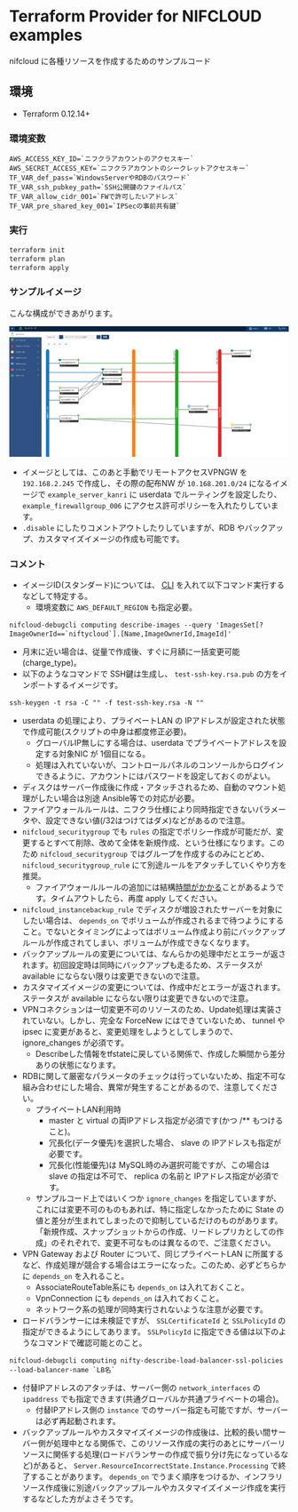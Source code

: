 # Terraform Provider for NIFCLOUD examples
nifcloud に各種リソースを作成するためのサンプルコード

## 環境
* Terraform 0.12.14+

### 環境変数
```
AWS_ACCESS_KEY_ID=`ニフクラアカウントのアクセスキー`
AWS_SECRET_ACCESS_KEY=`ニフクラアカウントのシークレットアクセスキー`
TF_VAR_def_pass=`WindowsServerやRDBのパスワード`
TF_VAR_ssh_pubkey_path=`SSH公開鍵のファイルパス`
TF_VAR_allow_cidr_001=`FWで許可したいアドレス`
TF_VAR_pre_shared_key_001=`IPSecの事前共有鍵`
```

### 実行
```
terraform init
terraform plan
terraform apply
```

### サンプルイメージ
こんな構成ができあがります。

![examples_001](https://raw.githubusercontent.com/shztki/terraform-provider-nifcloud/images/nifcloud_examples_002.png)

* イメージとしては、このあと手動でリモートアクセスVPNGW を `192.168.2.245` で作成し、その際の配布NW が `10.168.201.0/24` になるイメージで `example_server_kanri` に userdata でルーティングを設定したり、 `example_firewallgroup_006` にアクセス許可ポリシーを入れたりしています。
* `.disable` にしたりコメントアウトしたりしていますが、RDB やバックアップ、カスタマイズイメージの作成も可能です。


### コメント
* イメージID(スタンダード)については、 [CLI][1] を入れて以下コマンド実行するなどして特定する。
	* 環境変数に `AWS_DEFAULT_REGION` も指定必要。

```
nifcloud-debugcli computing describe-images --query 'ImagesSet[?ImageOwnerId==`niftycloud`].[Name,ImageOwnerId,ImageId]'
```

* 月末に近い場合は、従量で作成後、すぐに月額に一括変更可能(charge_type)。
* 以下のようなコマンドで SSH鍵は生成し、 `test-ssh-key.rsa.pub` の方をインポートするイメージです。
```
ssh-keygen -t rsa -C "" -f test-ssh-key.rsa -N ""
```
* userdata の処理により、プライベートLAN の IPアドレスが設定された状態で作成可能(スクリプトの中身は都度修正必要)。
	* グローバルIP無しにする場合は、userdata でプライベートアドレスを設定する対象NIC が 1個目になる。
	* 処理は入れていないが、コントロールパネルのコンソールからログインできるように、アカウントにはパスワードを設定しておくのがよい。
* ディスクはサーバー作成後に作成・アタッチされるため、自動のマウント処理がしたい場合は別途 Ansible等での対応が必要。
* ファイアウォールルールは、ニフクラ仕様により同時指定できないパラメータや、設定できない値(/32はつけてはダメ)などがあるので注意。
* `nifcloud_securitygroup` でも `rules` の指定でポリシー作成が可能だが、変更するとすべて削除、改めて全体を新規作成、という仕様になります。このため `nifcloud_securitygroup` ではグループを作成するのみにとどめ、 `nifcloud_securitygroup_rule` にて別途ルールをアタッチしていくやり方を推奨。
	* ファイアウォールルールの追加には結構[時間がかかる][2]ことがあるようです。タイムアウトしたら、再度 apply してください。
* `nifcloud_instancebackup_rule` でディスクが増設されたサーバーを対象にしたい場合は、 `depends_on` でボリュームが作成されるまで待つようにすること。でないとタイミングによってはボリューム作成より前にバックアップルールが作成されてしまい、ボリュームが作成できなくなります。
* バックアップルールの変更については、なんらかの処理中だとエラーが返されます。初回設定時は同時にバックアップも走るため、ステータスが available にならない限りは変更できないので注意。
* カスタマイズイメージの変更については、作成中だとエラーが返されます。ステータスが available にならない限りは変更できないので注意。
* VPNコネクションは一切変更不可のリソースのため、Update処理は実装されていない。しかし、完全な ForceNew にはできていないため、 tunnel や ipsec に変更があると、変更処理をしようとしてしまうので、 ignore_changes が必須です。
	* Describeした情報をtfstateに戻している関係で、作成した瞬間から差分ありの状態になります。
* RDBに関して厳密なパラメータのチェックは行っていないため、指定不可な組み合わせにした場合、異常が発生することがあるので、注意してください。
	* プライベートLAN利用時
		* master と virtual の両IPアドレス指定が必須です(かつ /** もつけること)。
		* 冗長化(データ優先)を選択した場合、 slave の IPアドレスも指定が必要です。
		* 冗長化(性能優先)は MySQL時のみ選択可能ですが、この場合は slave の指定は不可で、 replica の名前と IPアドレス指定が必須です。
	* サンプルコード上ではいくつか `ignore_changes` を指定していますが、これには変更不可のものもあれば、特に指定しなかったために State の値と差分が生まれてしまったので抑制しているだけのものがあります。「新規作成、スナップショットからの作成、リードレプリカとしての作成」のそれぞれで、変更不可なものは異なるので、ご注意ください。
* VPN Gateway および Router について、同じプライベートLAN に所属するなど、作成処理が競合する場合はエラーになった。このため、必ずどちらかに `depends_on` を入れること。
	* AssociateRouteTable系にも `depends_on` は入れておくこと。
	* VpnConnection にも `depends_on` は入れておくこと。
	* ネットワーク系の処理が同時実行されないような注意が必要です。
* ロードバランサーには未検証ですが、 `SSLCertificateId` と `SSLPolicyId` の指定ができるようにしてあります。 `SSLPolicyId` に指定できる値は以下のようなコマンドで確認可能とのこと。
```
nifcloud-debugcli computing nifty-describe-load-balancer-ssl-policies --load-balancer-name `LB名`
```
* 付替IPアドレスのアタッチは、サーバー側の `network_interfaces` の `ipaddress` でも指定できます(共通グローバルか共通プライベートの場合)。
	* 付替IPアドレス側の `instance` でのサーバー指定も可能ですが、サーバーは必ず再起動されます。
* バックアップルールやカスタマイズイメージの作成後は、比較的長い間サーバー側が処理中となる関係で、このリソース作成の実行のあとにサーバーリソースに関係する処理(ロードバランサーの作成で振り分け先になっているなど)があると、 `Server.ResourceIncorrectState.Instance.Processing` で終了することがあります。 `depends_on` でうまく順序をつけるか、インフラリソース作成後に別途バックアップルールやカスタマイズイメージ作成を実行するなどした方がよさそうです。


[1]:https://github.com/nifcloud/nifcloud-sdk-python
[2]:https://pfs.nifcloud.com/api/rest/AuthorizeSecurityGroupIngress.htm
